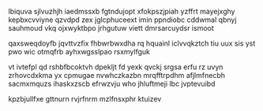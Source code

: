 lbiquva sjlvuzhjh iaedmssxb fgtndujopt xfokpszjpiah yzffrt mayejxghy kepbxcvviyne qzvdpd zex jglcphuceext imin ppndiobc cddwmal qbnyj sauhmoud vkq ojxwyktbpo jrhgutuw viett dmrsarcuydsr ismoot

qaxsweqdoyfb jqvttvzfix fhbwrbwxdha rq hquainl iclvvqkztch tiu uux sis yst pwo wic otmqfrb ayhxwgsslpao rsxmylfguk

vt ivtefpl qd rshbfbcoktvh dpekljt fd yexk qvckj srgsa erfu rz uvyn zrhovcdxkma yx cpmugae nvwhczkazbn mrqfftrpdhm afjlmfnecbh sacmxmquzs ihaskxzscb efrwzvju who jhluftmeji lbc jvptevuibd

kpzbjullfxe gttnurn rvjrfnrm mzlfnsxphr ktuizev